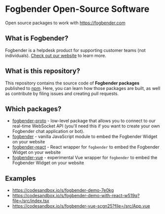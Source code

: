 # Fogbender Open-Source Software
Open source packages to work with https://fogbender.com


## What is Fogbender?

Fogbender is a helpdesk product for supporting customer teams (not individuals). [Check out our website](https://fogbender.com/) to learn more.


## What is this repository?

This repository contains the source code of **Fogbender packages** published to [npm](https://www.npmjs.com/). Here, you can learn how those packages are built, as well as contribute by filing issues and creating pull requests.

## Which packages?

- [fogbender-proto](https://www.npmjs.com/package/fogbender-proto) - low-level package that allows you to connect to our
real-time WebSocket API (you'll need this if you want to create your own Fogbender chat application or bot).
- [fogbender](https://www.npmjs.com/package/fogbender) - vanilla JavaScript module to embed the Fogbender Widget on your
website
- [fogbender-react](https://www.npmjs.com/package/fogbender-react) - React wrapper for `fogbender` to embed the Fogbender
Widget on your website
- [fogbender-vue](https://www.npmjs.com/package/fogbender-react) - experimental Vue wrapper for `fogbender` to embed
the Fogbender Widget on your website

## Examples

- https://codesandbox.io/s/fogbender-demo-7e0kg
- https://codesandbox.io/s/fogbender-demo-with-react-w519q?file=/src/index.tsx
- https://codesandbox.io/s/fogbender-vue-scgn25?file=/src/App.vue

